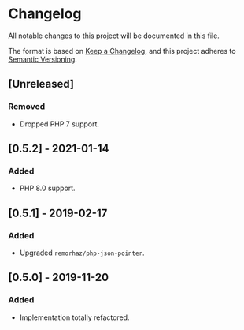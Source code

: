 # Changelog
All notable changes to this project will be documented in this file.

The format is based on [Keep a Changelog](https://keepachangelog.com/en/1.0.0/),
and this project adheres to [Semantic Versioning](https://semver.org/spec/v2.0.0.html).

## [Unreleased]
### Removed
- Dropped PHP 7 support.

## [0.5.2] - 2021-01-14
### Added
- PHP 8.0 support.

## [0.5.1] - 2019-02-17
### Added
- Upgraded `remorhaz/php-json-pointer`.

## [0.5.0] - 2019-11-20
### Added
- Implementation totally refactored.
